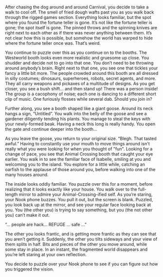 

After chasing the dog around and around Carnival, you decide to take a walk to cool off. The smell of fried dough wafts past you as you walk back through the rigged games section. Everything looks familiar, but the spot where you found the fortune teller is gone. It’s not like the fortune teller is gone; the spot itself is gone. The pinned throws and the spinning knives are right next to each other as if there was never anything between them. It’s not clear how this is possible, but somehow the world has warped to hide where the fortune teller once was. That’s weird.

You continue to puzzle over this as you continue on to the booths. The Westworld booth looks even more realistic and gruesome up close. You shudder and decide not to go into that one. You don’t need to be throwing around anybody’s brain. Right next to that one, you see one that tickles your fancy a little bit more. The people crowded around this booth are all dressed in silly costumes; dinosaurs, superheroes, robots, secret agents, and more. They all carry weapons and pickaxes of a multitude of designs. As you get closer, you see a bush shift… and then stand up! There was a person inside! The group is a cacophony of noise; each one is dancing to a different short clip of music. One furiously flosses while several dab. Should you join in?

Further along, you see a booth shaped like a giant goose. Around its neck hangs a sign, “Untitled”. You walk into the belly of the goose and see a gardener diligently tending his plants. You manage to steal the keys with your newly-formed beak. Having a neck this long is really handy. You open the gate and continue deeper into the booth…

As you leave the goose, you return to your original size. “Blegh. That tasted awful.” Having to constantly use your mouth to move things around isn't really what you were looking for when you thought of "fun". Looking for a change of pace, you see that Animal Crossing booth that caught your eye earlier. You walk in to see the familiar face of Isabelle, smiling at you and welcoming you to the island. You explore for a little while, catching an oarfish to the applause of those around you, before walking into one of the many houses around.

The inside looks oddly familiar. You puzzle over this for a moment, before realizing that it looks exactly like your house. You walk over to the full-length mirror to admire your Animal-Crossing-ified self. As you’re staring, your Nook phone buzzes. You pull it out, but the screen is blank. Puzzled, you look back up at the mirror, and see your regular face looking back at you. You (the other you) is trying to say something, but you (the not other you) can’t make it out.

“... people are hack… REFUGE … safe …”

The other you looks frantic, and is getting more frantic as they can see that you aren’t getting it. Suddenly, the other you tilts sideways and your view of them splits in half. Bits and pieces of the other you move around, while some stay in place. In an instant, the fragmented world disappears and you’re left staring at your own reflection.

You decide to puzzle over your Nook phone to see if you can figure out how you triggered the vision.

